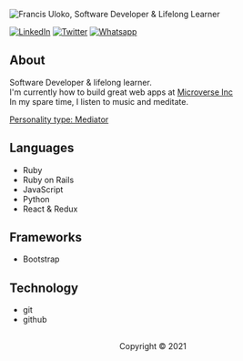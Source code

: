 
<p>
   <img src="./banner.gif" alt="Francis Uloko, Software Developer & Lifelong Learner"
</p>

<p>
   <a href="https://www.linkedin.com/in/francisuloko/" target="_blank"><img src="https://img.shields.io/badge/LinkedIn-%230077B5.svg?&style=for-the-badge&logo=linkedin&logoColor=white" alt="LinkedIn"></a>
  <a href="https://twitter.com/francisuloko" target="_blank"><img src="https://img.shields.io/badge/Twitter-1DA1F2.svg?&style=for-the-badge&logo=twitter&logoColor=white" alt="Twitter"></a>
  <a href="https://api.whatsapp.com/send?phone=+2348065818531" target="_blank"><img src="https://img.shields.io/badge/WhatsApp-25D366?style=for-the-badge&logo=whatsapp&logoColor=white" alt="Whatsapp"></a>
</p>

<h2>About</h2>
<p>
   Software Developer & lifelong learner.
   <br />I'm currently how to build great web apps at <a href="https://www.microverse.org/" target="_blank">Microverse Inc</a>
   <br /> In my spare time, I listen to music and meditate.
   <br />
</p>

[Personality type: Mediator](https://www.16personalities.com/infp-personality)

<h2>Languages</h2>
<ul>
   <li>Ruby</li>
   <li>Ruby on Rails</li>
   <li>JavaScript</li>
   <li>Python</li>
   <li>React & Redux</li>
</ul>

<h2>Frameworks</h2>
<ul>
   <li>Bootstrap</li>
</ul>

<h2>Technology</h2>
<ul>
   <li>git</li>
   <li>github</li>
</ul>

<h2></h2>
<p align="center" size="12">Copyright &copy; 2021</p>

<!--
**francisuloko/francisuloko** is a ✨ _special_ ✨ repository because its `README.md` (this file) appears on your GitHub profile.

Here are some ideas to get you started:

- 🔭 I’m currently working on ...
- 🌱 I’m currently learning ...
- 👯 I’m looking to collaborate on ...
- 🤔 I’m looking for help with ...
- 💬 Ask me about ...
- 📫 How to reach me: ...
- 😄 Pronouns: ...
- ⚡ Fun fact: ...
-->
